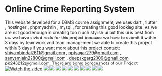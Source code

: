 # Online Crime Reporting System

This website develped for a DBMS course assignment, we uses dart , flutter , hostinger , phpmyadmin , mysql , for creating this good looking site. As we are not good enough in creating too much stylish ui but this ui is best from us. we have divied roals for this project because we have to submit it within 3 days by teamwork and team management we able to create this project within 3 days.if you want more about this project contact: shivambindal2611@gmail.com , pptsagar279@gmail.com , sanyamjain22800@gmail.com , deepakgarg2309@gmail.com , pk248212@gmail.com.
There are some screenshots of our Project
[![Watch the video](https://img.youtube.com/vi/T-D1KVIuvjA/maxresdefault.jpg)](https://www.youtube.com/watch?v=aPbgja5lqb8)
![](images/cr(1).jpeg)
![](images/cr(2).jpeg)
![](images/cr(3).jpeg)
![](images/cr(4).jpeg)
![](images/cr(5).jpeg)
![](images/cr(6).jpeg)
![](images/cr(7).jpeg)
![](images/cr(8).jpeg)
![](images/cr(9).jpeg)
![](images/cr(10).jpeg)
